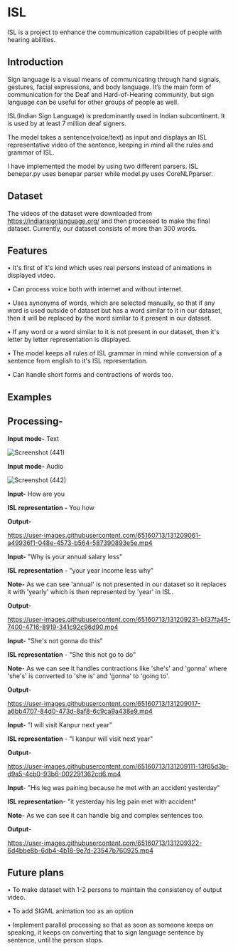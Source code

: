 
# ISL

ISL is a project to enhance the communication capabilities of people with hearing abilities.

## Introduction
Sign language is a visual means of communicating through hand signals, gestures, facial expressions, and body language.
It’s the main form of communication for the Deaf and Hard-of-Hearing community, but sign language can be useful for other groups of people as well. 

ISL(Indian Sign Language) is predominantly used in Indian subcontinent. It is used by at least 7 million deaf signers.

The model takes a sentence(voice/text) as input and displays an ISL representative video of the sentence, keeping in mind all the rules and grammar of ISL. 

I have implemented the model by using two different parsers. ISL benepar.py uses benepar parser while model.py uses CoreNLPparser.

## Dataset

The videos of the dataset were downloaded from https://indiansignlanguage.org/ and then processed to make the final dataset.
Currently, our dataset consists of more than 300 words.

## Features

• It's first of it's kind which uses real persons instead of animations in displayed video.

• Can process voice both with internet and without internet.

• Uses synonyms of words, which are selected manually, so that if any word is used outside of dataset but has a word similar to it in our dataset, then it will be replaced by the word similar to it present in our dataset.

• If any word or a word similar to it is not present in our dataset, then it's letter by letter representation is displayed.

• The model keeps all rules of ISL grammar in mind while conversion of a sentence from english to it's ISL representation.

• Can handle short forms and contractions of words too.
## Examples

## Processing-

**Input mode-** Text

![Screenshot (441)](https://user-images.githubusercontent.com/65160713/131209520-70ec47d4-4b65-4aab-9dcf-12726d7abd0a.png)

**Input mode-** Audio

![Screenshot (442)](https://user-images.githubusercontent.com/65160713/131209745-fafbd756-0e90-4d7c-820d-deb49e058cd6.png)


**Input-** How are you

**ISL representation -** You how

**Output-**



https://user-images.githubusercontent.com/65160713/131209061-a49936f1-048e-4573-b564-587390893e5e.mp4


**Input-** "Why is your annual salary less"

**ISL representation** - "your year income less why"

**Note-** As we can see 'annual' is not presented in our dataset so it replaces it with 'yearly' which is then represented by 'year' in ISL.

**Output**- 



https://user-images.githubusercontent.com/65160713/131209231-b137fa45-7400-4716-8919-341c92c96d90.mp4




**Input**- "She's not gonna do this"

**ISL representation** - "She this not go to do"

**Note**- As we can see it handles contractions like 'she's' and 'gonna' where 'she's' is converted to 'she is' and 'gonna' to 'going to'.

**Output**- 


https://user-images.githubusercontent.com/65160713/131209017-a6bb4707-84d0-473d-8af8-6c9ca9a438e9.mp4



**Input**- "I will visit Kanpur next year"

**ISL representation** - "I kanpur will visit next year" 

**Output**-



https://user-images.githubusercontent.com/65160713/131209111-13f65d3b-d9a5-4cb0-93b6-002291362cd6.mp4



**Input**- "His leg was paining because he met with an accident yesterday"

**ISL representation**- "it yesterday his leg pain met with accident"

**Note**- As we can see it can handle big and complex sentences too.

**Output**-


https://user-images.githubusercontent.com/65160713/131209322-6d4bbe8b-6db4-4b18-9e7d-23547b760925.mp4


## Future plans

• To make dataset with 1-2 persons to maintain the consistency of output video.

• To add SIGML animation too as an option

• Implement parallel processing so that as soon as someone keeps on speaking, it keeps on converting that to sign language sentence by sentence, until the person stops.
